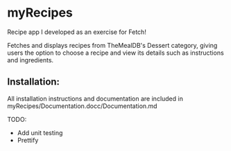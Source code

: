 # myRecipes

Recipe app I developed as an exercise for Fetch!

Fetches and displays recipes from TheMealDB's Dessert category, giving users the option to choose a recipe and view its details such as instructions and ingredients. 

## Installation:

All installation instructions and documentation are included in myRecipes/Documentation.docc/Documentation.md

TODO:

- Add unit testing
- Prettify 
